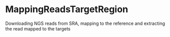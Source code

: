 # MappingReadsTargetRegion
Downloading NGS reads from SRA, mapping to the reference and extracting the read mapped to the targets
